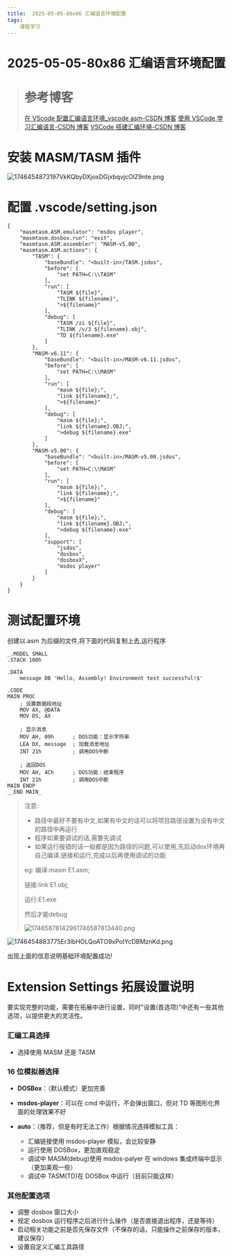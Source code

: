 ```yaml
---
title:  2025-05-05-80x86 汇编语言环境配置
tags: 
    课程学习
---
```


# 2025-05-05-80x86 汇编语言环境配置


> # 参考博客
>
> [在 VScode 配置汇编语言环境_vscode asm-CSDN 博客](https://blog.csdn.net/m0_65708726/article/details/130795651?spm=1001.2101.3001.6650.3&utm_medium=distribute.pc_relevant.none-task-blog-2%7Edefault%7EBlogCommendFromBaidu%7ECtr-3-130795651-blog-144669809.235%5Ev43%5Epc_blog_bottom_relevance_base8&depth_1-utm_source=distribute.pc_relevant.none-task-blog-2%7Edefault%7EBlogCommendFromBaidu%7ECtr-3-130795651-blog-144669809.235%5Ev43%5Epc_blog_bottom_relevance_base8&utm_relevant_index=3)
> [使用 VSCode 学习汇编语言-CSDN 博客](https://blog.csdn.net/weixin_44225025/article/details/108222446)
> [VSCode 搭建汇编环境-CSDN 博客](https://blog.csdn.net/weixin_42303973/article/details/120444779)

# 安装 MASM/TASM 插件

![1746454873197VkKQbyDXjoxDGjxbqvjcOlZ9nte.png](https://tk-pichost-1325224430.cos.ap-chengdu.myqcloud.com/blog/1746454873197VkKQbyDXjoxDGjxbqvjcOlZ9nte.png)
# 配置 .vscode/setting.json

```
{
    "masmtasm.ASM.emulator": "msdos player",  
    "masmtasm.dosbox.run": "exit",
    "masmtasm.ASM.assembler": "MASM-v5.00",
    "masmtasm.ASM.actions": {
        "TASM": {
            "baseBundle": "<built-in>/TASM.jsdos",
            "before": [
                "set PATH=C:\\TASM"
            ],
            "run": [
                "TASM ${file}",
                "TLINK ${filename}",
                ">${filename}"
            ],
            "debug": [
                "TASM /zi ${file}",
                "TLINK /v/3 ${filename}.obj",
                "TD ${filename}.exe"
            ]
        },
        "MASM-v6.11": {
            "baseBundle": "<built-in>/MASM-v6.11.jsdos",
            "before": [
                "set PATH=C:\\MASM"
            ],
            "run": [
                "masm ${file};",
                "link ${filename};",
                ">${filename}"
            ],
            "debug": [
                "masm ${file};",
                "link ${filename}.OBJ;",
                ">debug ${filename}.exe"
            ]
        },
        "MASM-v5.00": {
            "baseBundle": "<built-in>/MASM-v5.00.jsdos",
            "before": [
                "set PATH=C:\\MASM"
            ],
            "run": [
                "masm ${file};",
                "link ${filename};",
                ">${filename}"
            ],
            "debug": [
                "masm ${file};",
                "link ${filename}.OBJ;",
                ">debug ${filename}.exe"
            ],
            "support": [
                "jsdos",
                "dosbox",
                "dosboxX",
                "msdos player"
            ]
        }
    }
}
```

# 测试配置环境

创建以.asm 为后缀的文件,将下面的代码复制上去,运行程序

```
_.MODEL SMALL
.STACK 100h

.DATA
    message DB 'Hello, Assembly! Environment test successful!$'

.CODE
MAIN PROC
    ; 设置数据段地址
    MOV AX, @DATA
    MOV DS, AX
    
    ; 显示消息
    MOV AH, 09h      ; DOS功能：显示字符串
    LEA DX, message  ; 加载消息地址
    INT 21h          ; 调用DOS中断
    
    ; 返回DOS
    MOV AH, 4Ch      ; DOS功能：结束程序
    INT 21h          ; 调用DOS中断
MAIN ENDP
__END MAIN_
```

> 注意:
>
> - 路径中最好不要有中文,如果有中文的话可以将项目路径设置为没有中文的路径中再运行
> - 程序如果要调试的话,需要先调试
> - 如果运行报错的话一般都是因为路径的问题,可以使用,先启动dox环境再自己编译,链接和运行,完成以后再使用调试的功能
>
>eg:
>编译:masm E1.asm;
>
>链接:link E1.obj;
>
>运行:E1.exe
>
>然后才能debug
>
>![17465878142961746587813440.png](https://tk-pichost-1325224430.cos.ap-chengdu.myqcloud.com/blog/17465878142961746587813440.png)

![1746454883775Er3IbHOLQoATO9xPoIYcDBMznKd.png](https://tk-pichost-1325224430.cos.ap-chengdu.myqcloud.com/blog/1746454883775Er3IbHOLQoATO9xPoIYcDBMznKd.png)

出现上面的信息说明基础环境配置成功!

# Extension Settings 拓展设置说明

要实现完整的功能，需要在拓展中进行设置，同时"设置(首选项)"中还有一些其他选项，以提供更大的灵活性。

### 汇编工具选择

- 选择使用 MASM 还是 TASM

### 16 位模拟器选择

- **DOSBox**：（默认模式）更加完善
- **msdos-player**：可以在 cmd 中运行，不会弹出窗口，但对 TD 等图形化界面的处理效果不好
- **auto**：（推荐，但是有时无法工作）根据情况选择模拟工具：

  - 汇编链接使用 msdos-player 模拟，会比较安静
  - 运行使用 DOSBox，更加直观稳定
  - 调试中 MASM(debug)使用 msdos-palyer 在 windows 集成终端中显示（更加美观一些）
  - 调试中 TASM(TD)在 DOSBox 中运行（目前只能这样）

### 其他配置选项

- 调整 dosbox 窗口大小
- 规定 dosbox 运行程序之后进行什么操作（是否直接退出程序，还是等待）
- 启动相关功能之前是否先保存文件（不保存的话，只能操作之前保存的版本，建议保存）
- 设置自定义汇编工具路径
